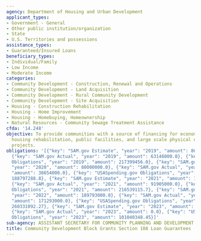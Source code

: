 ```yaml
---
agency: Department of Housing and Urban Development
applicant_types:
- Government - General
- Other public institution/organization
- State
- U.S. Territories and possessions
assistance_types:
- Guaranteed/Insured Loans
beneficiary_types:
- Individual/Family
- Low Income
- Moderate Income
categories:
- Community Development - Construction, Renewal and Operations
- Community Development - Land Acquisition
- Community Development - Rural Community Development
- Community Development - Site Acquisition
- Housing - Construction Rehabilitation
- Housing - Home Improvement
- Housing - Homebuying, Homeownership
- Natural Resources - Community Sewage Treatment Assistance
cfda: '14.248'
objective: To provide communities with a source of financing for economic development,
  housing rehabilitation, public facilities, and large scale physical development
  projects.
obligations: '[{"key": "SAM.gov Estimate", "year": "2019", "amount": 80000000.0},
  {"key": "SAM.gov Actual", "year": "2019", "amount": 63146000.0}, {"key": "USASpending.gov
  Obligations", "year": "2019", "amount": 217399456.0}, {"key": "SAM.gov Estimate",
  "year": "2020", "amount": 80000000.0}, {"key": "SAM.gov Actual", "year": "2020",
  "amount": 38654000.0}, {"key": "USASpending.gov Obligations", "year": "2020", "amount":
  188797288.8}, {"key": "SAM.gov Estimate", "year": "2021", "amount": 100000000.0},
  {"key": "SAM.gov Actual", "year": "2021", "amount": 91905000.0}, {"key": "USASpending.gov
  Obligations", "year": "2021", "amount": 216539115.7}, {"key": "SAM.gov Estimate",
  "year": "2022", "amount": 189793000.0}, {"key": "SAM.gov Actual", "year": "2022",
  "amount": 171293000.0}, {"key": "USASpending.gov Obligations", "year": "2022", "amount":
  260331092.27}, {"key": "SAM.gov Estimate", "year": "2023", "amount": 300000000.0},
  {"key": "SAM.gov Actual", "year": "2023", "amount": 0.0}, {"key": "USASpending.gov
  Obligations", "year": "2023", "amount": 101040348.45}]'
sub-agency: ASSISTANT SECRETARY FOR COMMUNITY PLANNING AND DEVELOPMENT
title: Community Development Block Grants Section 108 Loan Guarantees
---
```

